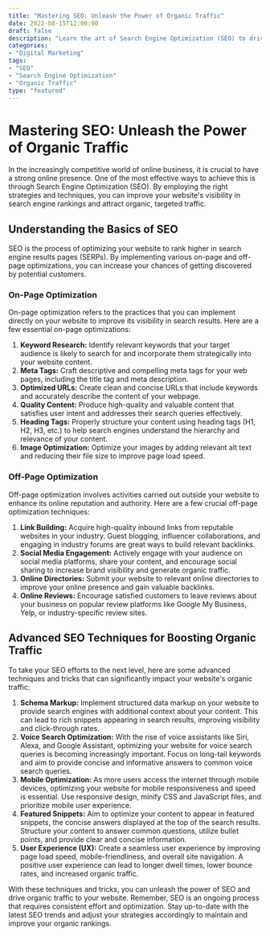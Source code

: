 ```yaml
--- 
title: "Mastering SEO: Unleash the Power of Organic Traffic" 
date: 2022-08-15T12:00:00
draft: false 
description: "Learn the art of Search Engine Optimization (SEO) to drive organic traffic to your website and boost your online presence." 
categories: 
- "Digital Marketing" 
tags: 
- "SEO" 
- "Search Engine Optimization" 
- "Organic Traffic" 
type: "featured" 
--- 
```


# Mastering SEO: Unleash the Power of Organic Traffic

In the increasingly competitive world of online business, it is crucial to have a strong online presence. One of the most effective ways to achieve this is through Search Engine Optimization (SEO). By employing the right strategies and techniques, you can improve your website's visibility in search engine rankings and attract organic, targeted traffic.

## Understanding the Basics of SEO

SEO is the process of optimizing your website to rank higher in search engine results pages (SERPs). By implementing various on-page and off-page optimizations, you can increase your chances of getting discovered by potential customers.

### On-Page Optimization

On-page optimization refers to the practices that you can implement directly on your website to improve its visibility in search results. Here are a few essential on-page optimizations:

1. **Keyword Research:** Identify relevant keywords that your target audience is likely to search for and incorporate them strategically into your website content.
2. **Meta Tags:** Craft descriptive and compelling meta tags for your web pages, including the title tag and meta description.
3. **Optimized URLs:** Create clean and concise URLs that include keywords and accurately describe the content of your webpage.
4. **Quality Content:** Produce high-quality and valuable content that satisfies user intent and addresses their search queries effectively.
5. **Heading Tags:** Properly structure your content using heading tags (H1, H2, H3, etc.) to help search engines understand the hierarchy and relevance of your content.
6. **Image Optimization:** Optimize your images by adding relevant alt text and reducing their file size to improve page load speed.

### Off-Page Optimization

Off-page optimization involves activities carried out outside your website to enhance its online reputation and authority. Here are a few crucial off-page optimization techniques:

1. **Link Building:** Acquire high-quality inbound links from reputable websites in your industry. Guest blogging, influencer collaborations, and engaging in industry forums are great ways to build relevant backlinks.
2. **Social Media Engagement:** Actively engage with your audience on social media platforms, share your content, and encourage social sharing to increase brand visibility and generate organic traffic.
3. **Online Directories:** Submit your website to relevant online directories to improve your online presence and gain valuable backlinks.
4. **Online Reviews:** Encourage satisfied customers to leave reviews about your business on popular review platforms like Google My Business, Yelp, or industry-specific review sites.

## Advanced SEO Techniques for Boosting Organic Traffic

To take your SEO efforts to the next level, here are some advanced techniques and tricks that can significantly impact your website's organic traffic:

1. **Schema Markup:** Implement structured data markup on your website to provide search engines with additional context about your content. This can lead to rich snippets appearing in search results, improving visibility and click-through rates.
2. **Voice Search Optimization:** With the rise of voice assistants like Siri, Alexa, and Google Assistant, optimizing your website for voice search queries is becoming increasingly important. Focus on long-tail keywords and aim to provide concise and informative answers to common voice search queries.
3. **Mobile Optimization:** As more users access the internet through mobile devices, optimizing your website for mobile responsiveness and speed is essential. Use responsive design, minify CSS and JavaScript files, and prioritize mobile user experience.
4. **Featured Snippets:** Aim to optimize your content to appear in featured snippets, the concise answers displayed at the top of the search results. Structure your content to answer common questions, utilize bullet points, and provide clear and concise information.
5. **User Experience (UX):** Create a seamless user experience by improving page load speed, mobile-friendliness, and overall site navigation. A positive user experience can lead to longer dwell times, lower bounce rates, and increased organic traffic.

With these techniques and tricks, you can unleash the power of SEO and drive organic traffic to your website. Remember, SEO is an ongoing process that requires consistent effort and optimization. Stay up-to-date with the latest SEO trends and adjust your strategies accordingly to maintain and improve your organic rankings.
